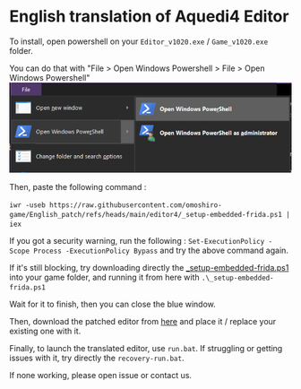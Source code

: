 # English translation of Aquedi4 Editor

To install, open powershell on your `Editor_v1020.exe` / `Game_v1020.exe` folder.

You can do that with "File > Open Windows Powershell > File > Open Windows Powershell" 
![alt text](image.png)

Then, paste the following command :

`iwr -useb https://raw.githubusercontent.com/omoshiro-game/English_patch/refs/heads/main/editor4/_setup-embedded-frida.ps1 | iex`

If you got a security warning, run the following : `Set-ExecutionPolicy -Scope Process -ExecutionPolicy Bypass` and try the above command again.

If it's still blocking, try downloading directly the [_setup-embedded-frida.ps1](https://raw.githubusercontent.com/omoshiro-game/English_patch/refs/heads/main/editor4/_setup-embedded-frida.ps1) into your game folder, and running it from here with `.\_setup-embedded-frida.ps1`

Wait for it to finish, then you can close the blue window.

Then, download the patched editor from [here](https://github.com/omoshiro-game/English_patch/releases/download/0.0.1/Editor_v1020.exe) and place it / replace your existing one with it. 

Finally, to launch the translated editor, use `run.bat`. If struggling or getting issues with it, try directly the `recovery-run.bat`.

If none working, please open issue or contact us.